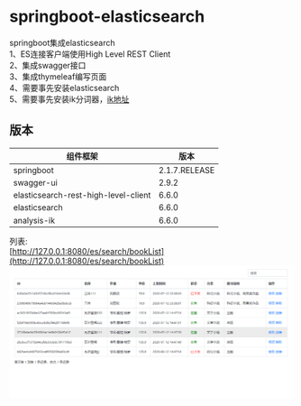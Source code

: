 # springboot-elasticsearch

springboot集成elasticsearch  
1、ES连接客户端使用High Level REST Client  
2、集成swagger接口  
3、集成thymeleaf编写页面  
4、需要事先安装elasticsearch  
5、需要事先安装ik分词器，[ik地址](https://github.com/medcl/elasticsearch-analysis-ik)  

## 版本

组件框架 | 版本
--- | ----
springboot | 2.1.7.RELEASE
swagger-ui | 2.9.2
elasticsearch-rest-high-level-client | 6.6.0
elasticsearch | 6.6.0
analysis-ik | 6.6.0

列表:  
[http://127.0.0.1:8080/es/search/bookList](http://127.0.0.1:8080/es/search/bookList)  
 ![image](https://raw.githubusercontent.com/keyvin-wei/springboot-elasticsearch/master/src/main/resources/static/img/bookList.png)